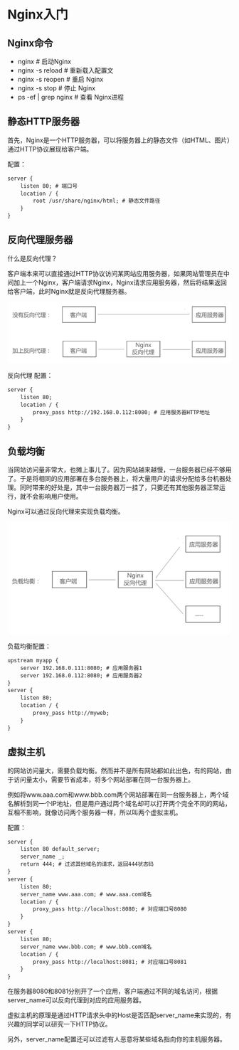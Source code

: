 # Nginx入门

## Nginx命令
* nginx            # 启动Nginx
* nginx -s reload            # 重新载入配置文
* nginx -s reopen            # 重启 Nginx
* nginx -s stop              # 停止 Nginx
* ps -ef | grep nginx        # 查看 Nginx进程

## 静态HTTP服务器
首先，Nginx是一个HTTP服务器，可以将服务器上的静态文件（如HTML、图片）通过HTTP协议展现给客户端。

配置：

```html
server {
	listen 80; # 端口号
	location / {
		root /usr/share/nginx/html; # 静态文件路径
	}
}
```

## 反向代理服务器
什么是反向代理？

客户端本来可以直接通过HTTP协议访问某网站应用服务器，如果网站管理员在中间加上一个Nginx，客户端请求Nginx，Nginx请求应用服务器，然后将结果返回给客户端，此时Nginx就是反向代理服务器。

![](img/001.png)

反向代理 配置：

```html
server {
	listen 80;
	location / {
		proxy_pass http://192.168.0.112:8080; # 应用服务器HTTP地址
	}
}
```

## 负载均衡
当网站访问量非常大，也摊上事儿了。因为网站越来越慢，一台服务器已经不够用了。于是将相同的应用部署在多台服务器上，将大量用户的请求分配给多台机器处理。同时带来的好处是，其中一台服务器万一挂了，只要还有其他服务器正常运行，就不会影响用户使用。

Nginx可以通过反向代理来实现负载均衡。

![](img/002.jpg)

负载均衡配置：

```html
upstream myapp {
	server 192.168.0.111:8080; # 应用服务器1
	server 192.168.0.112:8080; # 应用服务器2
}
server {
	listen 80;
	location / {
		proxy_pass http://myweb;
	}
}
```

## 虚拟主机
的网站访问量大，需要负载均衡。然而并不是所有网站都如此出色，有的网站，由于访问量太小，需要节省成本，将多个网站部署在同一台服务器上。

例如将www.aaa.com和www.bbb.com两个网站部署在同一台服务器上，两个域名解析到同一个IP地址，但是用户通过两个域名却可以打开两个完全不同的网站，互相不影响，就像访问两个服务器一样，所以叫两个虚拟主机。

配置：
```html
server {
	listen 80 default_server;
	server_name _;
	return 444; # 过滤其他域名的请求，返回444状态码
}
server {
	listen 80;
	server_name www.aaa.com; # www.aaa.com域名
	location / {
		proxy_pass http://localhost:8080; # 对应端口号8080
	}
}
server {
	listen 80;
	server_name www.bbb.com; # www.bbb.com域名
	location / {
		proxy_pass http://localhost:8081; # 对应端口号8081
	}
}
```
在服务器8080和8081分别开了一个应用，客户端通过不同的域名访问，根据server_name可以反向代理到对应的应用服务器。

虚拟主机的原理是通过HTTP请求头中的Host是否匹配server_name来实现的，有兴趣的同学可以研究一下HTTP协议。

另外，server_name配置还可以过滤有人恶意将某些域名指向你的主机服务器。